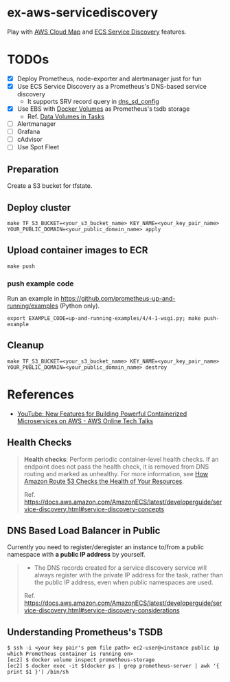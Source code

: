 # ex-aws-servicediscovery

Play with [AWS Cloud Map](https://docs.aws.amazon.com/cloud-map/latest/dg/what-is-cloud-map.html) and [ECS Service Discovery](https://aws.amazon.com/blogs/aws/amazon-ecs-service-discovery/) features.

# TODOs
- [x] Deploy Prometheus, node-exporter and alertmanager just for fun
- [x] Use ECS Service Discovery as a Prometheus's DNS-based service discovery
    - It supports SRV record query in [dns_sd_config](https://prometheus.io/docs/prometheus/latest/configuration/configuration/#dns_sd_config)
- [x] Use EBS with [Docker Volumes](https://docs.aws.amazon.com/AmazonECS/latest/developerguide/docker-volumes.html) as Prometheus's tsdb storage
    - Ref. [Data Volumes in Tasks](https://docs.aws.amazon.com/AmazonECS/latest/developerguide/using_data_volumes.html)
- [ ] Alertmanager
- [ ] Grafana
- [ ] cAdvisor
- [ ] Use Spot Fleet

## Preparation
Create a S3 bucket for tfstate.

## Deploy cluster
```shell
make TF_S3_BUCKET=<your_s3_bucket_name> KEY_NAME=<your_key_pair_name> YOUR_PUBLIC_DOMAIN=<your_public_domain_name> apply
```

## Upload container images to ECR
```shell
make push
```

### push example code
Run an example in https://github.com/prometheus-up-and-running/examples (Python only).
```
export EXAMPLE_CODE=up-and-running-examples/4/4-1-wsgi.py; make push-example
```

## Cleanup
```shell
make TF_S3_BUCKET=<your_s3_bucket_name> KEY_NAME=<your_key_pair_name> YOUR_PUBLIC_DOMAIN=<your_public_domain_name> destroy
```

# References
- [YouTube: New Features for Building Powerful Containerized Microservices on AWS - AWS Online Tech Talks](https://www.youtube.com/watch?v=WLD7wqJzKEw)

## Health Checks
> **Health checks**: Perform periodic container-level health checks. If an endpoint does not pass the health check, it is removed from DNS routing and marked as unhealthy. For more information, see [How Amazon Route 53 Checks the Health of Your Resources](https://docs.aws.amazon.com/Route53/latest/DeveloperGuide/welcome-health-checks.html).
>
> Ref. https://docs.aws.amazon.com/AmazonECS/latest/developerguide/service-discovery.html#service-discovery-concepts

## DNS Based Load Balancer in Public
Currently you need to register/deregister an instance to/from a public namespace with **a public IP address** by yourself.

> - The DNS records created for a service discovery service will always register with the private IP address for the task, rather than the public IP address, even when public namespaces are used.
>
> Ref. https://docs.aws.amazon.com/AmazonECS/latest/developerguide/service-discovery.html#service-discovery-considerations

## Understanding Prometheus's TSDB
```
$ ssh -i <your key pair's pem file path> ec2-user@<instance public ip which Prometheus container is running on>
[ec2] $ docker volume inspect prometheus-storage
[ec2] $ docker exec -it $(docker ps | grep prometheus-server | awk '{ print $1 }') /bin/sh
```
